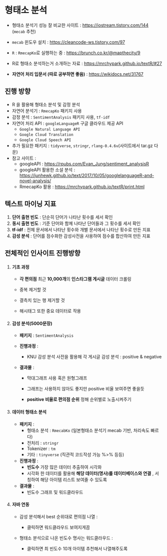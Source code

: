 # 형태소 분석

- 형태소 분석기 성능 잘 비교한 사이트 : https://iostream.tistory.com/144 (`mecab` 추천) 

- `mecab` 윈도우 설치 : https://cleancode-ws.tistory.com/97
- `R` : `RmecapKo`로 실행하는 중 : https://brunch.co.kr/@mapthecity/9
- R로 형태소 분석하는거 소개하는 자료 : https://mrchypark.github.io/textR/#27
- **자연어 처리 입문서 (따로 공부하면 좋음)** : https://wikidocs.net/31767



## 진행 방향

- R 을 활용해 형태소 분석 및 감정 분석
- 자연어 분석기 : `RmecapKo`  패키지 사용
- 감정 분석 : `SentimentAnalysis` 패키지 사용, `tf-idf`
- 자연어 처리 API : `googleLanguageR` 구글 클라우드 제공 API
  - `Google Natural Language API`
  - `Google Cloud Translation`
  - `Google Cloud Speech API`
- 추가 필요한 패키지 : `tidyverse`, `stringr`, `rlang-0.4.6v`(사이트에서 tar.gz 다운)
- 참고 사이트 :
  - googleAPI :  https://rpubs.com/Evan_Jung/sentiment_analysisR
  - googleAPI 활용한 소설 분석 : https://junhewk.github.io/text/2017/10/05/googlelanguageR-and-novel-analysis/
  - RmecapKo 활용 : https://mrchypark.github.io/textR/print.html



## 텍스트 마이닝 지표

1. **단어 출현 빈도** : 단순히 단어가 나타난 횟수를 세서 확인
2. **동시 출현 빈도** : 기준 단어와 함께 나타난 단어들과 그 횟수를 세서 확인
3. **tf-idf** : 전체 문서에서 나타난 횟수와 개별 문서에서 나타난 횟수로 만든 지표
4. **감성 분석** : 단어를 점수화한 감성사전을 사용하여 점수를 합산하여 만든 지표







## 전체적인 인사이트 진행방향

1. #### 기초 과정

   - **각 편의점** 최근 **10,000개**의 **인스타그램 게시글** 데이터 크롤링

   - 중복 제거할 것
   - 결측치 있는 행 제거할 것
   - 해시태그 또한 중요 데이터로 작용

2. #### **감성 분석**(5000문장)

   - **패키지** : `SentimentAnalysis`

   - **진행과정** : 

     - KNU 감성 분석 사전을 활용해 각 게시글 감성 분석 : positive & negative

   - **결과물** : 

     - 막대그래프 사용 혹은 원형그래프
     - 그래프는 사용하지 않아도 좋지만 positive 비율 보여주면 좋을듯

     - **positive 비율로 편의점 순위** 정해 순위별로 노출시켜주기

3. #### **데이터** **형태소 분석**

   - **패키지** :
     - 형태소 분석 :  `RmecabKo` (일본형태소 분석기 mecab 기반, 처리속도 빠르다)
     - 전처리 : `stringr`
     - Tokenizer : `tm`
     - 기타 : `tinyverse` (직관적 코드작성 가능 %>% 등등)
   - **진행과정** : 
     - **빈도수** 가장 많은 데이터 추출하여 시각화
     - 시각화 한 데이터를 활용해 **해당 데이터(명사)를 데이터베이스와 연결** , 서칭하여 해당 아이템 리스트 보여줄 수 있도록
   - **결과물** : 
     - 빈도수 그래프 및 워드클라우드

4. #### 자바 연동

   - 감성 분석해서 best 순위대로 편의점 나열 : 
     - 클릭하면 워드클라우드 보여지게끔

   - 형태소 분석으로 나온 빈도수 명사는 워드클라우드 : 
     - 클릭하면 최 빈도수 10개 아이템 추천해서 나열해주도록

